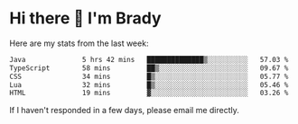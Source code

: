 # Hi there 👋 I'm Brady

Here are my stats from the last week:
<!--START_SECTION:waka-->

```txt
Java              5 hrs 42 mins   ██████████████▒░░░░░░░░░░   57.03 %
TypeScript        58 mins         ██▒░░░░░░░░░░░░░░░░░░░░░░   09.67 %
CSS               34 mins         █▒░░░░░░░░░░░░░░░░░░░░░░░   05.77 %
Lua               32 mins         █▒░░░░░░░░░░░░░░░░░░░░░░░   05.46 %
HTML              19 mins         ▓░░░░░░░░░░░░░░░░░░░░░░░░   03.26 %
```

<!--END_SECTION:waka-->

If I haven't responded in a few days, please email me directly. 

